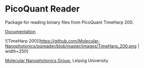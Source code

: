 # PicoQuant Reader
Package for reading biniary files from PicoQuant TimeHarp 200.

[Documentation](http://molecular-nanophotonics.github.io/pqreader)

![TimeHarp 200](https://github.com/Molecular-Nanophotonics/pqreader/blob/master/images/TimeHarp_200.png | width=250)

[Molecular Nanophotonics Group](http://www.uni-leipzig.de/~mona), Leipzig University
